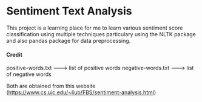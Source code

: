 # Sentiment Text Analysis

This project is a learning place for me to learn various sentiment score classification using multiple techniques particulary using the NLTK package and also pandas package for data preprocessing.

#### Credit
positive-words.txt ---> list of positive words 
negative-words.txt ---> list of negative words

Both are obtained from this website (https://www.cs.uic.edu/~liub/FBS/sentiment-analysis.html)